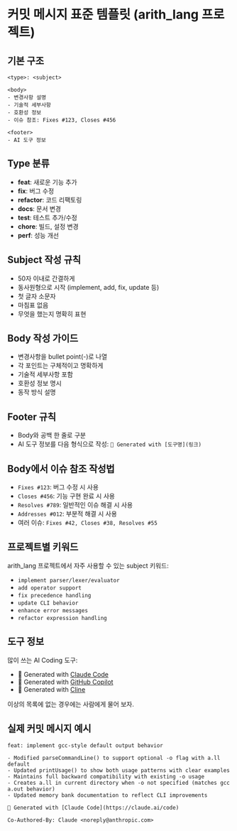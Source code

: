 # 커밋 메시지 표준 템플릿 (arith_lang 프로젝트)

## 기본 구조
```
<type>: <subject>

<body>
- 변경사항 설명
- 기술적 세부사항
- 호환성 정보
- 이슈 참조: Fixes #123, Closes #456

<footer>
- AI 도구 정보
```

## Type 분류
- **feat**: 새로운 기능 추가
- **fix**: 버그 수정  
- **refactor**: 코드 리팩토링
- **docs**: 문서 변경
- **test**: 테스트 추가/수정
- **chore**: 빌드, 설정 변경
- **perf**: 성능 개선

## Subject 작성 규칙
- 50자 이내로 간결하게
- 동사원형으로 시작 (implement, add, fix, update 등)
- 첫 글자 소문자
- 마침표 없음
- 무엇을 했는지 명확히 표현

## Body 작성 가이드
- 변경사항을 bullet point(-)로 나열
- 각 포인트는 구체적이고 명확하게
- 기술적 세부사항 포함
- 호환성 정보 명시
- 동작 방식 설명

## Footer 규칙
- Body와 공백 한 줄로 구분
- AI 도구 정보를 다음 형식으로 작성: `🤖 Generated with [도구명](링크)`

## Body에서 이슈 참조 작성법
- `Fixes #123`: 버그 수정 시 사용
- `Closes #456`: 기능 구현 완료 시 사용  
- `Resolves #789`: 일반적인 이슈 해결 시 사용
- `Addresses #012`: 부분적 해결 시 사용
- 여러 이슈: `Fixes #42, Closes #38, Resolves #55`

## 프로젝트별 키워드
arith_lang 프로젝트에서 자주 사용할 수 있는 subject 키워드:
- `implement parser/lexer/evaluator`
- `add operator support`
- `fix precedence handling`
- `update CLI behavior`
- `enhance error messages`
- `refactor expression handling`

## 도구 정보
많이 쓰는 AI Coding 도구:
- 🤖 Generated with [Claude Code](https://claude.ai/code)
- 🤖 Generated with [GitHub Copilot](https://github.com/features/copilot)
- 🤖 Generated with [Cline](https://cline.ai)

이상의 목록에 없는 경우에는 사람에게 물어 보자.

## 실제 커밋 메시지 예시
```
feat: implement gcc-style default output behavior

- Modified parseCommandLine() to support optional -o flag with a.ll default
- Updated printUsage() to show both usage patterns with clear examples
- Maintains full backward compatibility with existing -o usage
- Creates a.ll in current directory when -o not specified (matches gcc a.out behavior)
- Updated memory bank documentation to reflect CLI improvements

🤖 Generated with [Claude Code](https://claude.ai/code)

Co-Authored-By: Claude <noreply@anthropic.com>
```
